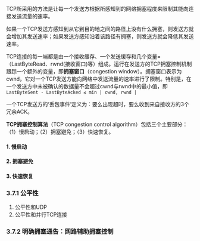 TCP所采用的方法是让每一个发送方根据所感知到的网络拥塞程度来限制其能向连接发送流量的速率。

如果一个TCP发送方感知到从它到目的地之间的路径上没有什么拥塞，则发送方就会增加其发送速率；如果发送方感知沿着该路径有拥塞，则发送方就会降低其发送速率。

TCP连接的每一端都是由一个接收缓存、一个发送缓存和几个变量=（LastByteRead、rwnd(接收窗口)等）组成。运行在发送方的TCP拥塞控制机制跟踪一个额外的变量，即**拥塞窗口**（congestion window）。拥塞窗口表示为cwnd，它对一个TCP发送方能向网络中发送流量的速率进行了限制。特别是，在一个发送方中未被确认的数据量不会超过cwnd与rwnd中的最小值，即
`LastByteSent - LastByteAcked ≤ min | cwnd, rwnd |`

一个TCP发送方的‘丢包事件’定义为：要么出现超时，要么收到来自接收方的3个冗余ACK。

**TCP拥塞控制算法**（TCP congestion control algorithm）包括三个主要部分：（1）慢启动；（2）拥塞避免；（3）快速恢复。

#### 1. 慢启动

#### 2. 拥塞避免

#### 3. 快速恢复

### 3.7.1 公平性

1. 公平性和UDP
2. 公平性和并行TCP连接

### 3.7.2 明确拥塞通告：网路辅助拥塞控制